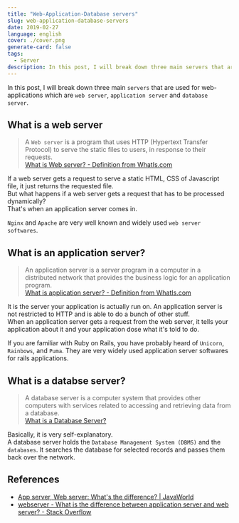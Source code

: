 ```yaml
---
title: "Web-Application-Database servers"
slug: web-application-database-servers
date: 2019-02-27
language: english
cover: ./cover.png
generate-card: false
tags: 
  - Server
description: In this post, I will break down three main servers that are used for web-applications which are web server, application server and database server.
---
```

In this post, I will break down three main `servers` that are used for web-applications which are `web server`, `application server` and `database server`.

## What is a web server

> A `Web server` is a program that uses HTTP (Hypertext Transfer Protocol) to serve the static files to users, in response to their requests.   
[What is Web server? - Definition from WhatIs.com](https://whatis.techtarget.com/definition/Web-server)

If a web server gets a request to serve a static HTML, CSS of Javascript file, it just returns the requested file.  
But what happens if a web server gets a request that has to be processed dynamically?   
That's when an application server comes in. 

`Nginx` and `Apache` are very well known and widely used `web server softwares`.

## What is an application server?
> An application server is a server program in a computer in a distributed network that provides the business logic for an application program.   
[What is application server? - Definition from WhatIs.com](https://searchsqlserver.techtarget.com/definition/application-server)

It is the server your application is actually run on. An application server is not restricted to HTTP and is able to do a bunch of other stuff.  
When an application server gets a request from the web server, it tells your application about it and your application dose what it's told to do.

If you are familiar with Ruby on Rails, you have probably heard of  `Unicorn`, `Rainbows`, and `Puma`. They are very widely used application server softwares for rails applications.

## What is a databse server?
> A database server is a computer system that provides other computers with services related to accessing and retrieving data from a database.   
[What is a Database Server?](https://www.computerhope.com/jargon/d/database-server.htm)

Basically, it is very self-explanatory.   
A database server holds the `Database Management System (DBMS)` and the `databases`. It searches the database for selected records and passes them back over the network.

## References 
- [App server, Web server: What's the difference? \| JavaWorld](https://www.javaworld.com/article/2077354/app-server-web-server-what-s-the-difference.html)
- [webserver - What is the difference between application server and web server? - Stack Overflow](https://stackoverflow.com/questions/936197/what-is-the-difference-between-application-server-and-web-server)
